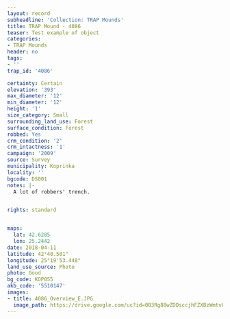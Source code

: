 ```yaml
---
layout: record
subheadline: 'Collection: TRAP Mounds'
title: TRAP Mound - 4086
teaser: Test example of object
categories:
- TRAP Mounds
header: no
tags:
- ''
trap_id: '4086'

certainty: Certain
elevation: '393'
max_diameter: '12'
min_diameter: '12'
height: '1'
size_category: Small
surrounding_land_use: Forest
surface_condition: Forest
robbed: Yes
crm_condition: '2'
crm_intactness: '1'
campaign: '2009'
source: Survey
municipality: Koprinka
locality: ''
bgcode: DS001
notes: |-
  A lot of robbers' trench.


rights: standard


maps:
  lat: 42.6285
  lon: 25.2442
date: 2018-04-11
latitude: 42°40.501"
longitude: 25°19'53.448"
land_use_source: Photo
photo: Good
bg_code: КОР055
akb_code: '5510147'
images:
- title: 4086_Overview_E.JPG
  image_path: https://drive.google.com/uc?id=0B3Rg88wZDQsccjhFZXBzWmtvOVk
---
```


